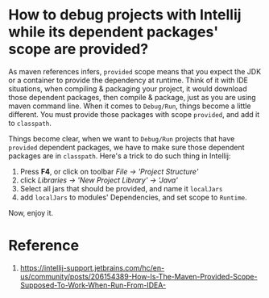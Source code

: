 # How to debug projects with Intellij while its dependent packages' scope are provided? 

As maven references infers, `provided` scope means that you expect the JDK or a container to provide the dependency at runtime. 
Think of it with IDE situations, when compiling & packaging your project, it would download those dependent packages, then compile & package, just as you are using maven command line. 
When it comes to `Debug/Run`, things become a little different. You must provide those packages with scope `provided`, and add it to `classpath`. 

Things become clear, when we want to `Debug/Run` projects that have `provided` dependent packages, we have to make sure those dependent packages are in `classpath`. 
Here's a trick to do such thing in Intellij: 

1. Press __F4__, or click on toolbar *File -> 'Project Structure'*
2. click *Libraries -> 'New Project Library' -> 'Java'*
3. Select all jars that should be provided, and name it `localJars`
4. add `localJars` to modules' Dependencies, and set scope to `Runtime`. 

Now, enjoy it. 

# Reference 
1. https://intellij-support.jetbrains.com/hc/en-us/community/posts/206154389-How-Is-The-Maven-Provided-Scope-Supposed-To-Work-When-Run-From-IDEA-
